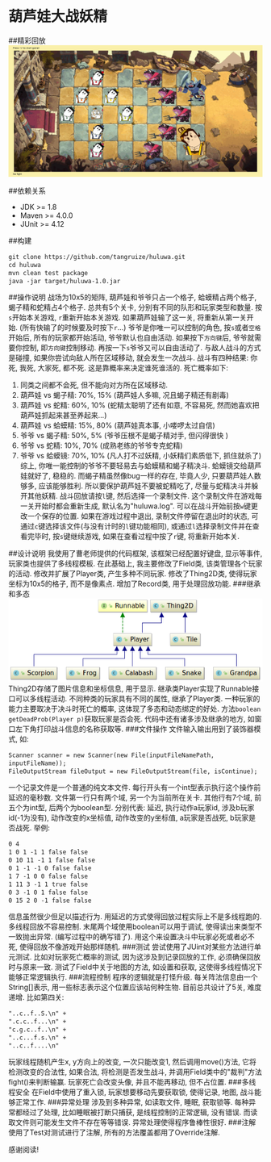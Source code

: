 葫芦娃大战妖精
===========

##精彩回放
![Screenshots GIF](img/playback.gif)

##依赖关系
- JDK >= 1.8
- Maven >= 4.0.0
- JUnit >= 4.12

##构建
```
git clone https://github.com/tangruize/huluwa.git
cd huluwa
mvn clean test package
java -jar target/huluwa-1.0.jar
```

##操作说明
战场为10x5的矩阵, 葫芦娃和爷爷只占一个格子, 蛤蟆精占两个格子, 蝎子精和蛇精占4个格子.
总共有5个关卡, 分别有不同的队形和玩家类型和数量.
按`s`开始本关游戏, `r`重新开始本关游戏. 如果葫芦娃输了这一关, 将重新从第一关开始. (所有快输了的时候要及时按下`r`...)
爷爷是你唯一可以控制的角色, 按`s`或者`空格`开始后, 所有的玩家都开始活动, 爷爷默认也自由活动. 如果按下`方向键`后, 爷爷就需要你控制, 即`方向键`控制移动. 再按一下`s`爷爷又可以自由活动了.
与敌人战斗的方式是碰撞, 如果你尝试向敌人所在区域移动, 就会发生一次战斗. 战斗有四种结果: 你死, 我死, 大家死, 都不死. 这是靠概率来决定谁死谁活的. 死亡概率如下:
1. 同类之间都不会死, 但不能向对方所在区域移动.
2. 葫芦娃 vs 蝎子精: 70%, 15% (葫芦娃人多嘛, 况且蝎子精还有剧毒)
3. 葫芦娃 vs 蛇精: 60%, 10% (蛇精太聪明了还有如意, 不容易死, 然而她喜欢把葫芦娃抓起来甚至养起来...)
4. 葫芦娃 vs 蛤蟆精: 15%, 80% (葫芦娃真本事, 小喽啰太过自信)
5. 爷爷 vs 蝎子精: 50%, 5% (爷爷压根不是蝎子精对手, 但闪得很快 )
6. 爷爷 vs 蛇精: 10%, 70% (成熟老练的爷爷专克蛇精)
7. 爷爷 vs 蛤蟆镜: 70%, 10% (凡人打不过妖精, 小妖精们素质低下, 抓住就杀了)
综上, 你唯一能控制的爷爷不要轻易去与蛤蟆精和蝎子精决斗. 蛤蟆镜交给葫芦娃就好了, 稳稳的. 而蝎子精虽然像bug一样的存在, 毕竟人少, 只要葫芦娃人数够多, 应该能够胜利. 所以要保护葫芦娃不要被蛇精吃了, 尽量与蛇精决斗并躲开其他妖精.
战斗回放请按`l`键, 然后选择一个录制文件. 这个录制文件在游戏每一关开始时都会重新生成, 默认名为"huluwa.log". 可以在战斗开始前按`w`键更改一个保存的位置.
如果在游戏过程中退出, 录制文件停留在退出时的状态, 可通过`c`键选择该文件(与没有计时的`l`键功能相同), 或通过`l`选择录制文件并在查看完毕时, 按`s`键继续游戏, 如果在查看过程中按了`r`键, 将重新开始本关.

##设计说明
我使用了曹老师提供的代码框架, 该框架已经配置好键盘, 显示等事件, 玩家类也提供了多线程模板. 在此基础上, 我主要修改了Field类, 该类管理各个玩家的活动. 修改并扩展了Player类, 产生多种不同玩家. 修改了Thing2D类, 使得玩家坐标为10x5的格子, 而不是像素点. 增加了Record类, 用于处理回放功能.
###继承和多态
![UML Diagram](img/Thing2D.png)
Thing2D存储了图片信息和坐标信息, 用于显示. 
继承类Player实现了Runnable接口可以多线程活动.
不同种类的玩家具有不同的属性, 继承了Player类.
一种玩家的能力主要取决于决斗时死亡的概率, 这体现了多态和动态绑定的好处. 方法`boolean getDeadProb(Player p)`获取玩家是否会死.
代码中还有诸多涉及继承的地方, 如窗口左下角打印战斗信息的名称获取等.
###文件操作
文件输入输出用到了装饰器模式, 如: 
```
Scanner scanner = new Scanner(new File(inputFileNamePath, inputFileName));
FileOutputStream fileOutput = new FileOutputStream(file, isContinue);
```
一个记录文件是一个普通的纯文本文件.
每行开头有一个int型表示执行这个操作前延迟的毫秒数.
文件第一行只有两个域, 另一个为当前所在关卡.
其他行有7个域, 前五个为int型, 后两个为boolean型. 分别代表: 延迟, 执行动作a玩家id, 涉及b玩家id(-1为没有), 动作改变的x坐标值, 动作改变的y坐标值, a玩家是否战死, b玩家是否战死. 举例:
```
0 4
1 0 1 -1 1 false false
0 10 11 -1 1 false false
0 1 -1 -1 0 false false
1 7 -1 0 0 false false
1 11 3 -1 1 true false
0 3 -1 0 1 false false
0 15 2 0 -1 false false
```
信息虽然很少但足以描述行为. 用延迟的方式使得回放过程实际上不是多线程跑的. 多线程回放不容易控制. 末尾两个域使用boolean可以用于调试, 使得读出来类型不一致抛出异常. (编写过程中的确写错了). 用这个来设置决斗中玩家必死或者必不死, 使得回放不像游戏开始那样随机.
###测试
尝试使用了JUint对某些方法进行单元测试. 比如对玩家死亡概率的测试, 因为这涉及到记录回放的工作, 必须确保回放时与原来一致.
测试了Field中关于地图的方法, 如设置和获取, 这使得多线程情况下能够正常逻辑执行.
###流程控制
程序的逻辑就是打怪升级. 每关阵法信息由一个String[]表示, 用一些标志表示这个位置应该站何种生物. 目前总共设计了5关, 难度递增. 比如第四关:
```
"..c..f..S.\n" +
".c.c..f...\n" +
"c.g.c..f..\n" +
"..c...f.s.\n" +
"..c..f....\n"
```
玩家线程随机产生x, y方向上的改变, 一次只能改变1, 然后调用move()方法, 它将检测改变的合法性, 如果合法, 将检测是否发生战斗, 并调用Field类中的"裁判"方法fight()来判断输赢. 玩家死亡会改变头像, 并且不能再移动, 但不占位置.
###多线程安全
在Field中使用了重入锁, 玩家想要移动先要获取锁, 使得记录, 地图, 战斗能够正常工作.
###异常处理
涉及到多种异常, 如读取文件, 睡眠, 获取锁等. 每种异常都经过了处理, 比如睡眠被打断只捕获, 是线程控制的正常逻辑, 没有错误. 而读取文件则可能发生文件不存在等等错误. 异常处理使得程序鲁棒性很好.
###注解
使用了Test对测试进行了注解, 所有的方法覆盖都用了Override注解.

感谢阅读!